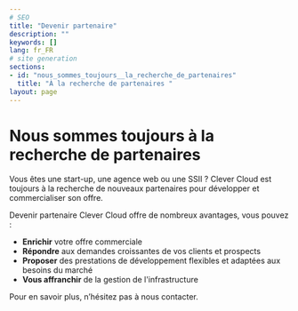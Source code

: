 ```yaml
---
# SEO
title: "Devenir partenaire"
description: ""
keywords: []
lang: fr_FR
# site generation
sections:
- id: "nous_sommes_toujours__la_recherche_de_partenaires"
  title: "À la recherche de partenaires "
layout: page
---
```


# Nous sommes toujours à la recherche de partenaires 

Vous êtes une start-up, une agence web ou une SSII ? Clever Cloud est toujours à la recherche de nouveaux partenaires pour développer et commercialiser son offre.  

Devenir partenaire Clever Cloud offre de nombreux avantages, vous pouvez : 
* **Enrichir** votre offre commerciale 
* **Répondre** aux demandes croissantes de vos clients et prospects 
* **Proposer** des prestations de développement flexibles et adaptées aux besoins du marché 
* **Vous affranchir** de la gestion de l'infrastructure 

Pour en savoir plus, n’hésitez pas à nous contacter. 
